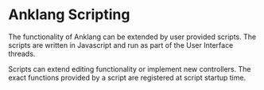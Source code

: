 
# Anklang Scripting

The functionality of Anklang can be extended by user provided scripts.
The scripts are written in Javascript and run as part of the User Interface threads.

Scripts can extend editing functionality or implement new controllers.
The exact functions provided by a script are registered at script startup time.

